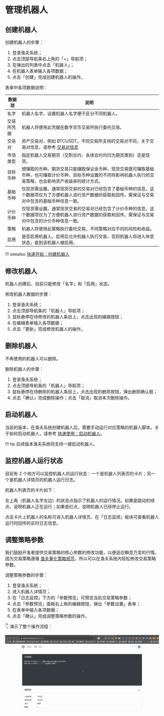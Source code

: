 # 管理机器人

## 创建机器人

创建机器人的步骤：

1. 登录渔夫系统；
2. 点击顶部导航条右上角的「+」导航项；
3. 在弹出的列表中点击「机器人」；
4. 在机器人表单输入各项数据；
5. 点击「创建」完成创建机器人的操作。

表单中各项数据说明：

| 数据项     | 说明                                                         |
| ---------- | ------------------------------------------------------------ |
| 名字       | 机器人名字。设置机器人名字便于区分不同机器人。               |
| 交易所凭据 | 机器人将使用此凭据在数字货币交易所执行委托交易。             |
| 交易对     | 资产交易对，例如 BTCUSDT。不同交易所支持的交易对不同，关于交易对信息，请参考 [交易对信息](appendixes/pair.md) |
| 市场类型   | 指定机器人交易期货（交割合约、永续合约均归为期货类别）还是现货。 |
| 目标币种   | 想赚取的币种。期货交易只能赚取保证金币种，现货交易既可赚取基础币种，也可赚取计价币种，目标币种设置的不同将影响机器人执行的交易策略，也会影响资产收益率的统计方式。 |
| 基础币种   | 仅现货需设置。通常现货交易的交易对已经包含了基础币种的信息，这个数据项仅为了方便机器人进行资产数据的获取和回传。需保证与交易对中包含的基础币种信息一致。 |
| 计价币种   | 仅现货需设置。通常现货交易的交易对已经包含了计价币种的信息，这个数据项仅为了方便机器人进行资产数据的获取和回传。需保证与交易对中包含的计价币种信息一致。 |
| 策略       | 机器人将使用此策略执行委托交易，不同策略对应不同的风险和收益。 |
| 启用       | 是否启用机器人。启用后允许机器人执行交易，否则机器人将进入休息状态，直到该机器人被启用。 |

!!! seealso
    [快速开始：创建机器人](robot.md#创建机器人)

## 修改机器人

机器人创建后，目前只能修改「名字」和「启用」状态。

修改机器人数据的步骤：

1. 登录渔夫系统；
2. 点击顶部导航条的「机器人」导航项；
3. 鼠标悬停在待修改的机器人条目上，点击出现的编辑按钮；
4. 在编辑表单输入各项数据；
5. 点击「更新」完成修改机器人的操作。

## 删除机器人

不再使用的机器人可以删除。

删除机器人的步骤：

1. 登录渔夫系统；
2. 点击顶部导航条的「机器人」导航项；
3. 鼠标悬停在待删除的机器人条目上，点击出现的删除按钮，弹出删除确认框；
5. 点击「确认」完成删除操作；点击「取消」取消本次删除操作。

## 启动机器人

当前的版本，在渔夫系统创建机器人后，需要手动运行对应策略的机器人脚本。关于如何启动机器人，请参考 [快速使用：启动机器人](quickstart.md#启动机器人)。

!!! tip
    后续版本渔夫系统将支持一键启动机器人。

## 监控机器人运行状态

目前有 2 个地方可以监控机器人的运行状态：一个是机器人列表页的卡片；另一个是机器人详情页的机器人运行日志。

机器人列表页的卡片如下：

左上角（机器人名字左边）的状态点指示了机器人的运行情况。如果是跳动的绿点，说明机器人正在运行；如果是红点，说明机器人已经停止运行。

点击卡片上机器人的名称可进入机器人详情页，在「日志监控」板块可查看机器人运行时回传的实时日志信息。

## 调整策略参数

我们鼓励开发者提供交易策略的核心参数的修改功能，以便适应瞬息万变的行情。因为交易策略遵循 [渔夫量化策略规范](https://yufuquant.github.io/yufuquant/specification/)，所以可以在渔夫系统内轻松修改交易策略参数。

调整策略参数的步骤：

1. 登录渔夫系统；
2. 进入机器人详情页；
3. 在「日志监控」下方的「参数预览」可预览当前交易策略参数；
4. 点击「参数预览」面板右上角的编辑按钮，弹出「参数设置」表单；
5. 在表单中输入各项数据；
6. 点击「确认」完成调整策略参数的操作。

👇 演示了整个操作流程：

![](./screenshots/adjust_strategy_parameters.gif)